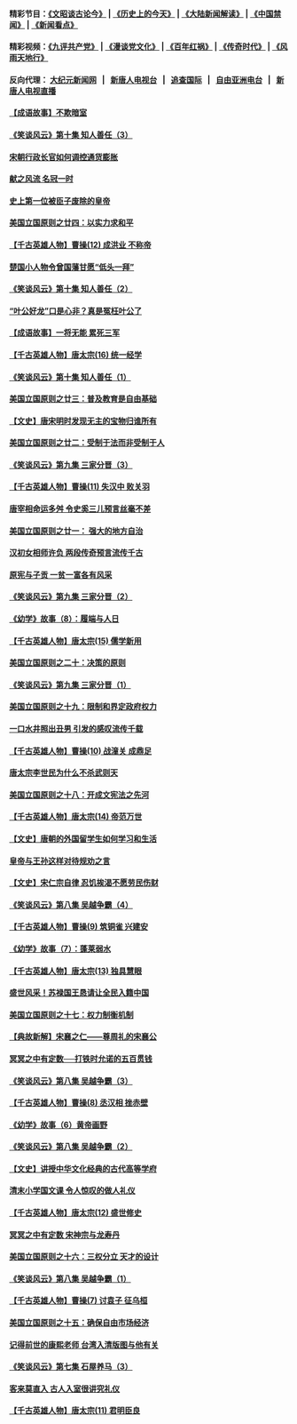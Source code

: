#### 精彩节目：[《文昭谈古论今》](http://155.138.201.177/wenzhao) | [《历史上的今天》](http://155.138.201.177/today-in-history) | [《大陆新闻解读》](http://155.138.201.177/ntdtv-comedy) | [《中国禁闻》](http://155.138.201.177/ntdtv-news) | [《新闻看点》](http://155.138.201.177/news-insight) 

 #### 精彩视频：[《九评共产党》](http://155.138.201.177:10000/videos/jiuping) | [《漫谈党文化》](http://155.138.201.177:10000/videos/mtdwh) | [《百年红祸》](http://155.138.201.177:10000/videos/bnhh) | [《传奇时代》](http://155.138.201.177:10000/videos/legend) | [《风雨天地行》](http://155.138.201.177:10000/videos/fytdx) 

 #### 反向代理： [大纪元新闻网](http://155.138.201.177:10080/) &nbsp;&nbsp;|&nbsp;&nbsp; [新唐人电视台](http://155.138.201.177:8000/) &nbsp;&nbsp;|&nbsp;&nbsp; [追查国际](http://155.138.201.177:10010/) &nbsp;&nbsp;|&nbsp;&nbsp; [自由亚洲电台](http://155.138.201.177:9800/) &nbsp;&nbsp;|&nbsp;&nbsp; [新唐人电视直播](http://155.138.201.177/) 

#### [【成语故事】不欺暗室](../pages/nsc975/n11056002.md?t=02200637) 

#### [《笑谈风云》第十集 知人善任（3）](../pages/nsc975/n11044990.md?t=02200637) 

#### [宋朝行政长官如何调控通货膨胀](../pages/nsc975/n11055933.md?t=02200637) 

#### [献之风流 名冠一时](../pages/nsc975/n11011196.md?t=02200637) 

#### [史上第一位被臣子废除的皇帝](../pages/nsc975/n11053637.md?t=02200637) 

#### [美国立国原则之廿四：以实力求和平](../pages/nsc975/n11046955.md?t=02200637) 

#### [【千古英雄人物】曹操(12) 成洪业 不称帝](../pages/nsc975/n7783338.md?t=02200637) 

#### [楚国小人物令曾国藩甘愿“低头一拜”](../pages/nsc975/n11013087.md?t=02200637) 

#### [《笑谈风云》第十集 知人善任（2）](../pages/nsc975/n11044937.md?t=02200637) 

#### [“叶公好龙”口是心非？真是冤枉叶公了](../pages/nsc975/n11008777.md?t=02200637) 

#### [【成语故事】一将无能 累死三军](../pages/nsc975/n11046538.md?t=02200637) 

#### [【千古英雄人物】唐太宗(16) 统一经学](../pages/nsc975/n8046259.md?t=02200637) 

#### [《笑谈风云》第十集 知人善任（1）](../pages/nsc975/n11032532.md?t=02200637) 

#### [美国立国原则之廿三：普及教育是自由基础](../pages/nsc975/n11044655.md?t=02200637) 

#### [【文史】唐宋明时发现无主的宝物归谁所有](../pages/nsc975/n11036075.md?t=02200637) 

#### [美国立国原则之廿二：受制于法而非受制于人](../pages/nsc975/n11038266.md?t=02200637) 

#### [《笑谈风云》第九集 三家分晋（3）](../pages/nsc975/n11028646.md?t=02200637) 

#### [【千古英雄人物】曹操(11) 失汉中 败关羽](../pages/nsc975/n7783328.md?t=02200637) 

#### [唐宰相命运多舛 令史奚三儿预言丝毫不差](../pages/nsc975/n334750.md?t=02200637) 

#### [美国立国原则之廿一： 强大的地方自治](../pages/nsc975/n11036069.md?t=02200637) 

#### [汉初女相师许负 两段传奇预言流传千古](../pages/nsc975/n11035453.md?t=02200637) 

#### [原宪与子贡 一贫一富各有风采](../pages/nsc975/n11013094.md?t=02200637) 

#### [《笑谈风云》第九集 三家分晋（2）](../pages/nsc975/n11028610.md?t=02200637) 

#### [《幼学》故事（8）：履端与人日](../pages/nsc975/n10990550.md?t=02200637) 

#### [【千古英雄人物】唐太宗(15) 儒学新用](../pages/nsc975/n8046225.md?t=02200637) 

#### [美国立国原则之二十：决策的原则](../pages/nsc975/n11034691.md?t=02200637) 

#### [《笑谈风云》第九集 三家分晋（1）](../pages/nsc975/n11028591.md?t=02200637) 

#### [美国立国原则之十九：限制和界定政府权力](../pages/nsc975/n11023895.md?t=02200637) 

#### [一口水井照出丑男 引发的感叹流传千载](../pages/nsc975/n11004598.md?t=02200637) 

#### [【千古英雄人物】曹操(10) 战潼关 成鼎足](../pages/nsc975/n7779963.md?t=02200637) 

#### [唐太宗李世民为什么不杀武则天](../pages/nsc975/n11034040.md?t=02200637) 

#### [美国立国原则之十八：开成文宪法之先河](../pages/nsc975/n11008526.md?t=02200637) 

#### [【千古英雄人物】唐太宗(14) 帝范万世](../pages/nsc975/n8034234.md?t=02200637) 

#### [【文史】唐朝的外国留学生如何学习和生活](../pages/nsc975/n11010825.md?t=02200637) 

#### [皇帝与王孙这样对待规劝之言](../pages/nsc975/n10994666.md?t=02200637) 

#### [【文史】宋仁宗自律 忍饥挨渴不愿劳民伤财](../pages/nsc975/n10997349.md?t=02200637) 

#### [《笑谈风云》第八集 吴越争霸（4）](../pages/nsc975/n11010924.md?t=02200637) 

#### [【千古英雄人物】曹操(9) 筑铜雀 兴建安](../pages/nsc975/n7662497.md?t=02200637) 

#### [《幼学》故事（7）：蓬莱弱水](../pages/nsc975/n10990547.md?t=02200637) 

#### [【千古英雄人物】唐太宗(13) 独具慧眼](../pages/nsc975/n8034179.md?t=02200637) 

#### [盛世风采！苏禄国王恳请让全民入籍中国](../pages/nsc975/n10992284.md?t=02200637) 

#### [美国立国原则之十七：权力制衡机制](../pages/nsc975/n11002624.md?t=02200637) 

#### [【典故新解】宋襄之仁——尊周礼的宋襄公](../pages/nsc975/n11018653.md?t=02200637) 

#### [冥冥之中有定数──打铁时允诺的五百贯钱](../pages/nsc975/n334213.md?t=02200637) 

#### [《笑谈风云》第八集 吴越争霸（3）](../pages/nsc975/n11010889.md?t=02200637) 

#### [【千古英雄人物】曹操(8) 丞汉相 挫赤壁](../pages/nsc975/n7662490.md?t=02200637) 

#### [《幼学》故事（6）黄帝画野](../pages/nsc975/n10990546.md?t=02200637) 

#### [《笑谈风云》第八集 吴越争霸（2）](../pages/nsc975/n10996834.md?t=02200637) 

#### [【文史】讲授中华文化经典的古代高等学府](../pages/nsc975/n11003895.md?t=02200637) 

#### [清末小学国文课 令人惊叹的做人礼仪](../pages/nsc975/n10980226.md?t=02200637) 

#### [【千古英雄人物】唐太宗(12) 盛世修史](../pages/nsc975/n8034115.md?t=02200637) 

#### [冥冥之中有定数 宋神宗与龙寿丹](../pages/nsc975/n11008770.md?t=02200637) 

#### [美国立国原则之十六：三权分立 天才的设计](../pages/nsc975/n10991293.md?t=02200637) 

#### [《笑谈风云》第八集 吴越争霸（1）](../pages/nsc975/n10987751.md?t=02200637) 

#### [【千古英雄人物】曹操(7) 讨袁子 征乌桓](../pages/nsc975/n7662459.md?t=02200637) 

#### [美国立国原则之十五：确保自由市场经济](../pages/nsc975/n10957715.md?t=02200637) 

#### [记得前世的康熙老师 台湾入清版图与他有关](../pages/nsc975/n11004761.md?t=02200637) 

#### [《笑谈风云》第七集 石屋养马（3）](../pages/nsc975/n10964155.md?t=02200637) 

#### [客来莫直入 古人入室很讲究礼仪](../pages/nsc975/n11002636.md?t=02200637) 

#### [【千古英雄人物】唐太宗(11) 君明臣良](../pages/nsc975/n8030388.md?t=02200637) 

